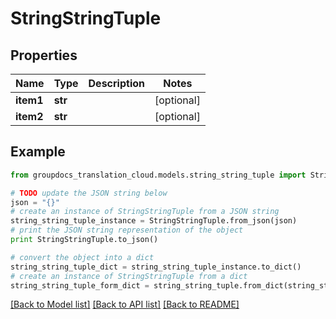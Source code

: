 # StringStringTuple


## Properties
Name | Type | Description | Notes
------------ | ------------- | ------------- | -------------
**item1** | **str** |  | [optional] 
**item2** | **str** |  | [optional] 

## Example

```python
from groupdocs_translation_cloud.models.string_string_tuple import StringStringTuple

# TODO update the JSON string below
json = "{}"
# create an instance of StringStringTuple from a JSON string
string_string_tuple_instance = StringStringTuple.from_json(json)
# print the JSON string representation of the object
print StringStringTuple.to_json()

# convert the object into a dict
string_string_tuple_dict = string_string_tuple_instance.to_dict()
# create an instance of StringStringTuple from a dict
string_string_tuple_form_dict = string_string_tuple.from_dict(string_string_tuple_dict)
```
[[Back to Model list]](../README.md#documentation-for-models) [[Back to API list]](../README.md#documentation-for-api-endpoints) [[Back to README]](../README.md)


